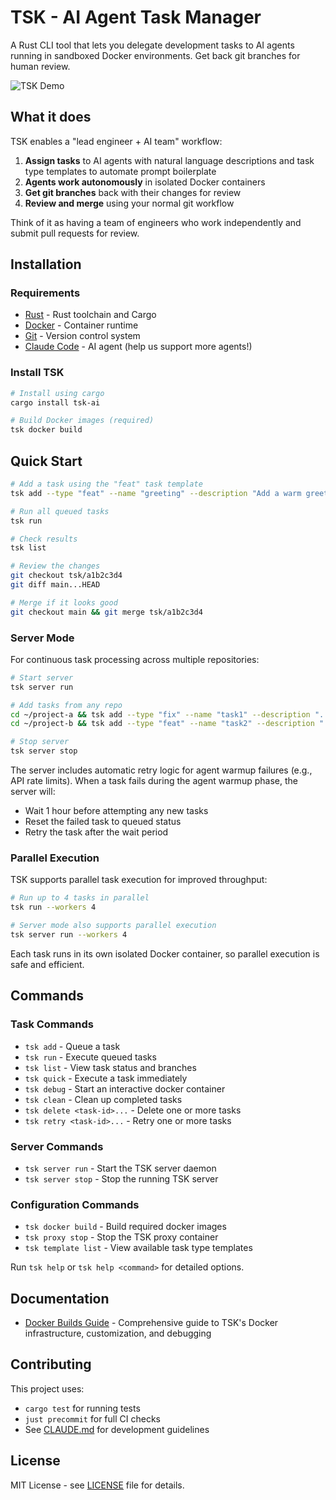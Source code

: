 # TSK - AI Agent Task Manager

A Rust CLI tool that lets you delegate development tasks to AI agents running in sandboxed Docker environments. Get back git branches for human review.

![TSK Demo](./docs/images/tsk-demo.gif)

## What it does

TSK enables a "lead engineer + AI team" workflow:
1. **Assign tasks** to AI agents with natural language descriptions and task type templates to automate prompt boilerplate
2. **Agents work autonomously** in isolated Docker containers
3. **Get git branches** back with their changes for review
4. **Review and merge** using your normal git workflow

Think of it as having a team of engineers who work independently and submit pull requests for review.

## Installation

### Requirements

- [Rust](https://rustup.rs/) - Rust toolchain and Cargo
- [Docker](https://docs.docker.com/get-docker/) - Container runtime
- [Git](https://git-scm.com/downloads) - Version control system
- [Claude Code](https://docs.anthropic.com/en/docs/claude-code) - AI agent (help us support more agents!)

### Install TSK

```bash
# Install using cargo
cargo install tsk-ai

# Build Docker images (required)
tsk docker build
```

## Quick Start

```bash
# Add a task using the "feat" task template
tsk add --type "feat" --name "greeting" --description "Add a warm greeting to all CLI commands"

# Run all queued tasks
tsk run

# Check results
tsk list

# Review the changes
git checkout tsk/a1b2c3d4
git diff main...HEAD

# Merge if it looks good
git checkout main && git merge tsk/a1b2c3d4
```

### Server Mode

For continuous task processing across multiple repositories:

```bash
# Start server
tsk server run

# Add tasks from any repo
cd ~/project-a && tsk add --type "fix" --name "task1" --description "..."
cd ~/project-b && tsk add --type "feat" --name "task2" --description "..."

# Stop server
tsk server stop
```

The server includes automatic retry logic for agent warmup failures (e.g., API rate limits). When a task fails during the agent warmup phase, the server will:
- Wait 1 hour before attempting any new tasks
- Reset the failed task to queued status
- Retry the task after the wait period

### Parallel Execution

TSK supports parallel task execution for improved throughput:

```bash
# Run up to 4 tasks in parallel
tsk run --workers 4

# Server mode also supports parallel execution
tsk server run --workers 4
```

Each task runs in its own isolated Docker container, so parallel execution is safe and efficient.

## Commands

### Task Commands
- `tsk add` - Queue a task
- `tsk run` - Execute queued tasks
- `tsk list` - View task status and branches
- `tsk quick` - Execute a task immediately
- `tsk debug` - Start an interactive docker container
- `tsk clean` - Clean up completed tasks
- `tsk delete <task-id>...` - Delete one or more tasks
- `tsk retry <task-id>...` - Retry one or more tasks

### Server Commands
- `tsk server run` - Start the TSK server daemon
- `tsk server stop` - Stop the running TSK server

### Configuration Commands
- `tsk docker build` - Build required docker images
- `tsk proxy stop` - Stop the TSK proxy container
- `tsk template list` - View available task type templates

Run `tsk help` or `tsk help <command>` for detailed options.

## Documentation

- [Docker Builds Guide](docs/docker-builds.md) - Comprehensive guide to TSK's Docker infrastructure, customization, and debugging

## Contributing

This project uses:
- `cargo test` for running tests
- `just precommit` for full CI checks
- See [CLAUDE.md](CLAUDE.md) for development guidelines

## License

MIT License - see [LICENSE](LICENSE) file for details.
